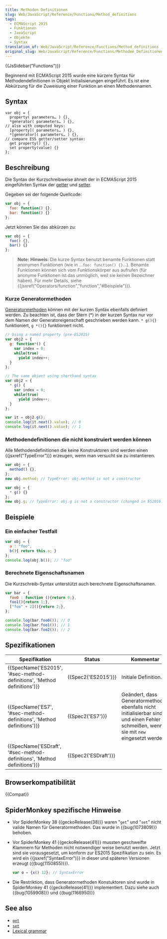 ```yaml
---
title: Methoden Definitionen
slug: Web/JavaScript/Reference/Functions/Method_definitions
tags:
  - ECMAScript 2015
  - Funktionen
  - JavaScript
  - Objekte
  - Syntax
translation_of: Web/JavaScript/Reference/Functions/Method_definitions
original_slug: Web/JavaScript/Reference/Functions/Methoden_Definitionen
---
```

{{JsSidebar("Functions")}}

Beginnend mit ECMAScript 2015 wurde eine kürzere Syntax für Methodendefinitionen in Objekt Initialisierungen eingeführt. Es ist eine Abkürzung für die Zuweisung einer Funktion an einen Methodennamen.

## Syntax

    var obj = {
      property( parameters… ) {},
      *generator( parameters… ) {},
    // also with computed keys:
      [property]( parameters… ) {},
      *[generator]( parameters… ) {},
    // compare ES5 getter/setter syntax:
      get property() {},
      set property(value) {}
    };

## Beschreibung

Die Syntax der Kurzschreibweise ähnelt der in ECMAScript 2015 eingeführten Syntax der [getter](/de/docs/Web/JavaScript/Reference/Functions/get) und [setter](/de/docs/Web/JavaScript/Reference/Functions/set).

Gegeben sei der folgende Quellcode:

```js
var obj = {
  foo: function() {},
  bar: function() {}
};
```

Jetzt können Sie das abkürzen zu:

```js
var obj = {
  foo() {},
  bar() {}
};
```

> **Note:** **Hinweis:** Die kurze Syntax benutzt benamte Funktionen statt anonymen Funktionen (wie in ...`foo: function() {}`...). Benamte Funktionen können sich vom Funktionskörper aus aufrufen (für anonyme Funktionen ist das unmöglich, weil sie keinen Bezeichner haben). Für mehr Details, siehe {{jsxref("Operators/function","function","#Beispiele")}}.

### Kurze Generatormethoden

[Generatormethoden](/de/docs/Web/JavaScript/Reference/Statements/function*) können mit der kurzen Syntax ebenfalls definiert werden. Zu beachten ist, dass der Stern (\*) in der kurzen Syntax nur vor dem Namen der Generatoreigenschaft geschrieben werden kann. `* g(){}` funktioniert, `g *(){}` funktioniert nicht.

```js
// Using a named property (pre-ES2015)
var obj2 = {
  g: function*() {
    var index = 0;
    while(true)
      yield index++;
  }
};

// The same object using shorthand syntax
var obj2 = {
  * g() {
    var index = 0;
    while(true)
      yield index++;
  }
};

var it = obj2.g();
console.log(it.next().value); // 0
console.log(it.next().value); // 1
```

### Methodendefinitionen die nicht konstruiert werden können

Alle Methodendefinitionen die keine Konstruktoren sind werden einen {{jsxref("TypeError")}} erzeugen, wenn man versucht sie zu instantieren.

```js example-bad
var obj = {
  method() {},
};
new obj.method; // TypeError: obj.method is not a constructor

var obj = {
  * g() {}
};
new obj.g; // TypeError: obj.g is not a constructor (changed in ES2016)
```

## Beispiele

### Ein einfacher Testfall

```js
var obj = {
  a : "foo",
  b(){ return this.a; }
};
console.log(obj.b()); // "foo"
```

### Berechnete Eigenschaftsnamen

Die Kurzschreib-Syntax unterstützt auch berechnete Eigenschaftsnamen.

```js
var bar = {
  foo0 : function (){return 0;},
  foo1(){return 1;},
  ["foo" + 2](){return 2;},
};

console.log(bar.foo0()); // 0
console.log(bar.foo1()); // 1
console.log(bar.foo2()); // 2
```

## Spezifikationen

| Spezifikation                                                                                    | Status                       | Kommentar                                                                                                                               |
| ------------------------------------------------------------------------------------------------ | ---------------------------- | --------------------------------------------------------------------------------------------------------------------------------------- |
| {{SpecName('ES2015', '#sec-method-definitions', 'Method definitions')}} | {{Spec2('ES2015')}}     | Initiale Definition.                                                                                                                    |
| {{SpecName('ES7', '#sec-method-definitions', 'Method definitions')}}     | {{Spec2('ES7')}}         | Geändert, dass Generatormethoden ebenfalls nicht initialisierbar sind und einen Fehler schmeißen, wenn sie mit `new` eingesetzt werden. |
| {{SpecName('ESDraft', '#sec-method-definitions', 'Method definitions')}} | {{Spec2('ESDraft')}} |                                                                                                                                         |

## Browserkompatibilität

{{Compat}}

## SpiderMonkey spezifische Hinweise

- Vor SpiderMonkey 38 {{geckoRelease(38)}} waren "`get`" und "`set`" nicht valide Namen für Generatormethoden. Das wurde in {{bug(1073809)}} behoben.
- Vor SpiderMonkey 41 {{geckoRelease(41)}} mussten geschweifte Klammern für Methoden nicht notwendiger weise benutzt werden. Jetzt sind sie vorausgesetzt, um konform zur ES2015 Spezifikation zu sein. Es wird ein {{jsxref("SyntaxError")}} in dieser und späteren Versionen erzeugt ({{bug(1150855)}}).

  ```js example-bad
  var o = {x() 12}; // SyntaxError
  ```

- Die Restriktion, dass Generatormethoden Konstuktoren sind wurde in SpiderMonkey 41 {{geckoRelease(41)}} implementiert. Dazu siehe auch {{bug(1059908)}} und {{bug(1166950)}}

## See also

- [`get`](/de/docs/Web/JavaScript/Reference/Functions/get)
- [`set`](/de/docs/Web/JavaScript/Reference/Functions/set)
- [Lexical grammar](/de/docs/Web/JavaScript/Reference/Lexical_grammar)
